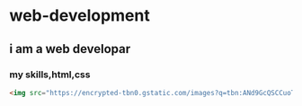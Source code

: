 # web-development
## i am a web developar
### my skills,html,css
~~~ html 
<img src="https://encrypted-tbn0.gstatic.com/images?q=tbn:ANd9GcQSCCuoTVNZNKSrRxtcJTJPqdmTFftbCWjTiTBr3nS4&s">
